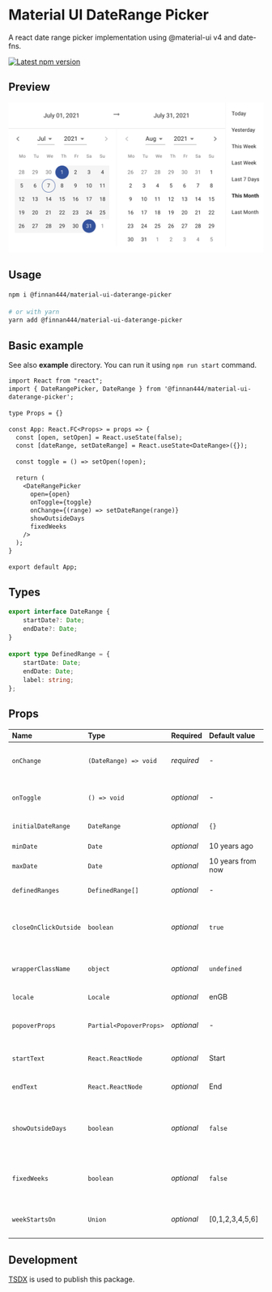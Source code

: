 # Material UI DateRange Picker

A react date range picker implementation using @material-ui v4 and date-fns.

<a href='https://www.npmjs.com/package/@finnan444/material-ui-daterange-picker'>
    <img src='https://img.shields.io/npm/v/@finnan444/material-ui-daterange-picker.svg' alt='Latest npm version'>
</a>

## Preview

![Screenshot](/screenshot.png?raw=true "Screenshot")

## Usage

```bash
npm i @finnan444/material-ui-daterange-picker

# or with yarn
yarn add @finnan444/material-ui-daterange-picker
```

## Basic example
See also **example** directory. You can run it using `npm run start` command.

```tsx
import React from "react";
import { DateRangePicker, DateRange } from '@finnan444/material-ui-daterange-picker';

type Props = {}

const App: React.FC<Props> = props => {
  const [open, setOpen] = React.useState(false);
  const [dateRange, setDateRange] = React.useState<DateRange>({});

  const toggle = () => setOpen(!open);

  return (
    <DateRangePicker
      open={open}
      onToggle={toggle}
      onChange={(range) => setDateRange(range)}
      showOutsideDays
      fixedWeeks
    />
  );
}

export default App;
```

## Types
```ts
export interface DateRange {
    startDate?: Date;
    endDate?: Date;
}

export type DefinedRange = {
    startDate: Date;
    endDate: Date;
    label: string;
};
```

## Props

| Name                  | Type                    | Required   | Default value     | Description                                                                               |
|:----------------------|:------------------------|:-----------|:------------------|:------------------------------------------------------------------------------------------|
| `onChange`            | `(DateRange) => void`   | _required_ | -                 | Handler function for providing selected date range.                                       |
| `onToggle`            | `() => void`            | _optional_ | -                 | Handler function to show / hide the DateRangePicker.                                      |
| `initialDateRange`    | `DateRange`             | _optional_ | `{}`              | Initially selected date range.                                                            |
| `minDate`             | `Date`                  | _optional_ | 10 years ago      | Min date allowed in range.                                                                |
| `maxDate`             | `Date`                  | _optional_ | 10 years from now | Max date allowed in range.                                                                |
| `definedRanges`       | `DefinedRange[]`        | _optional_ | -                 | Custom defined ranges to show in the list.                                                |
| `closeOnClickOutside` | `boolean`               | _optional_ | `true`            | Defines if DateRangePicker will be closed when clicking outside of it.                    |
| `wrapperClassName`    | `object`                | _optional_ | `undefined`       | Defines additional wrapper style classes.                                                 |
| `locale`              | `Locale`                | _optional_ | enGB              | The locale for date calculation.                                                          |
| `popoverProps`        | `Partial<PopoverProps>` | _optional_ | -                 | PopoverProps applied to main Popover component.                                           |
| `startText`           | `React.ReactNode`       | _optional_ | Start             | Text for start toolbar placeholder.                                                       |
| `endText`             | `React.ReactNode`       | _optional_ | End               | Text for end toolbar placeholder.                                                         |
| `showOutsideDays`     | `boolean`               | _optional_ | `false`           | Show the outside days. An outside day is a day falling in the next or the previous month. |
| `fixedWeeks`          | `boolean`               | _optional_ | `false`           | Display six weeks per months, regardless the month’s number of weeks.                     |
| `weekStartsOn`        | `Union`                 | _optional_ | [0,1,2,3,4,5,6]   | The index of the first day of the week (0 - Sunday).                                      |

## Development
[TSDX](https://tsdx.io/) is used to publish this package.